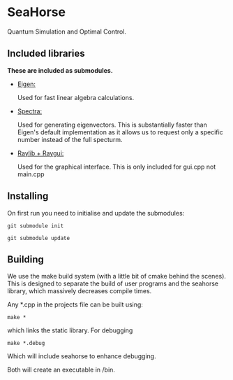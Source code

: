 # SeaHorse
Quantum Simulation and Optimal Control.

## Included libraries

<b>These are included as submodules. </b>
* <ins>Eigen:</ins>
  
	Used for fast linear algebra calculations.

* <ins>Spectra:</ins>

	Used for generating eigenvectors.
	This is substantially faster than Eigen's default implementation as it allows us to request only a specific number instead of the full specturm.

* <ins>Raylib + Raygui:</ins>

	Used for the graphical interface.
	This is only included for gui.cpp not main.cpp

## Installing
On first run you need to initialise and update the submodules:

`git submodule init`

`git submodule update`

## Building
We use the make build system (with a little bit of cmake behind the scenes). This is designed to separate the build of user programs and the seahorse library, which massively decreases compile times.

Any *.cpp in the projects file can be built using:

`make *` 

which links the static library. For debugging 

`make *.debug`

Which will include seahorse to enhance debugging.

Both will create an executable in /bin.
